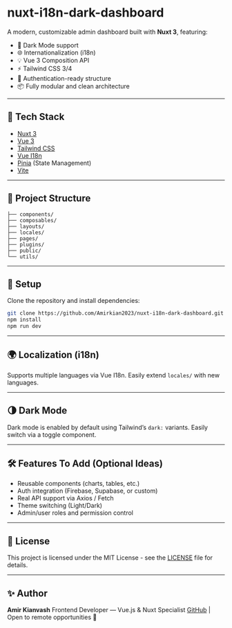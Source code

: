 # nuxt-i18n-dark-dashboard

A modern, customizable admin dashboard built with **Nuxt 3**, featuring:

- 🌙 Dark Mode support
- 🌐 Internationalization (i18n)
- 💡 Vue 3 Composition API
- ⚡️ Tailwind CSS 3/4
- 🔐 Authentication-ready structure
- 📦 Fully modular and clean architecture

---

## 🧩 Tech Stack



- [Nuxt 3](https://nuxt.com)
- [Vue 3](https://vuejs.org)
- [Tailwind CSS](https://tailwindcss.com)
- [Vue I18n](https://vue-i18n.intlify.dev/)
- [Pinia](https://pinia.vuejs.org) (State Management)
- [Vite](https://vitejs.dev)

---

## 📂 Project Structure

```
├── components/
├── composables/
├── layouts/
├── locales/
├── pages/
├── plugins/
├── public/
└── utils/
```

---

## 🚀 Setup

Clone the repository and install dependencies:

```bash
git clone https://github.com/Amirkian2023/nuxt-i18n-dark-dashboard.git
npm install
npm run dev
```

---

## 🌍 Localization (i18n)

Supports multiple languages via Vue I18n. Easily extend `locales/` with new languages.

---

## 🌗 Dark Mode

Dark mode is enabled by default using Tailwind’s `dark:` variants. Easily switch via a toggle component.

---

## 🛠 Features To Add (Optional Ideas)

- Reusable components (charts, tables, etc.)
- Auth integration (Firebase, Supabase, or custom)
- Real API support via Axios / Fetch
- Theme switching (Light/Dark)
- Admin/user roles and permission control

---

## 📄 License

This project is licensed under the MIT License - see the [LICENSE](LICENSE) file for details.

---

## ✨ Author

**Amir Kianvash**
Frontend Developer — Vue.js & Nuxt Specialist
[GitHub](https://github.com/Amirkian2023) | Open to remote opportunities 💼

